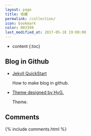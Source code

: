 ```yaml
---
layout: page
title: 收藏
permalink: /collection/
icon: bookmark
color: 003399
last_modified_at: 2017-05-18 19:00:00
---
```


* content
{:toc}

## Blog in Github

* [Jekyll QuickStart](http://jekyllbootstrap.com/usage/jekyll-quick-start.html)

    How to make blog in github.

* [Theme designed by HyG.](https://github.com/hungchicheng/gaohaoyang.github.io)

    Theme.



## Comments

{% include comments.html %}
